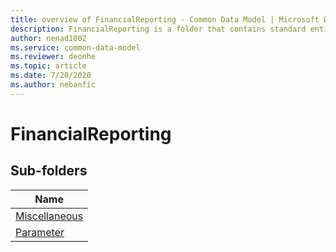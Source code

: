 ```yaml
---
title: overview of FinancialReporting - Common Data Model | Microsoft Docs
description: FinancialReporting is a folder that contains standard entities related to the Common Data Model.
author: nenad1002
ms.service: common-data-model
ms.reviewer: deonhe
ms.topic: article
ms.date: 7/20/2020
ms.author: nebanfic
---
```


# FinancialReporting


## Sub-folders

|Name|
|---|
|[Miscellaneous](Miscellaneous/overview.md)|
|[Parameter](Parameter/overview.md)|



